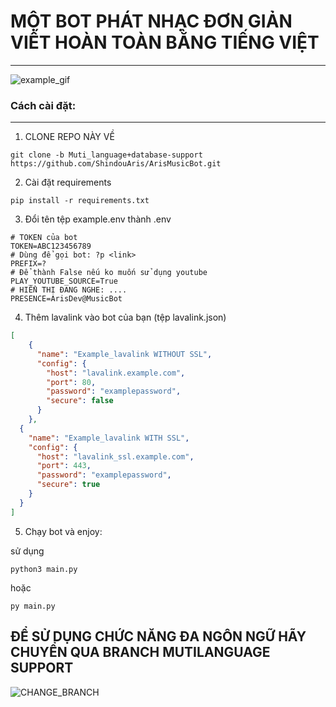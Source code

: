 # MỘT BOT PHÁT NHẠC ĐƠN GIẢN VIẾT HOÀN TOÀN BẰNG TIẾNG VIỆT

---
![example_gif](https://i.ibb.co/gSjzpJ6/Thi-t-k-ch-a-c-t-n.gif)

### Cách cài đặt:

---
1. CLONE REPO NÀY VỀ
```
git clone -b Muti_language+database-support https://github.com/ShindouAris/ArisMusicBot.git
```
2. Cài đặt requirements
```
pip install -r requirements.txt
```
3. Đổi tên tệp example.env thành .env
```dotenv
# TOKEN của bot
TOKEN=ABC123456789
# Dùng để gọi bot: ?p <link>
PREFIX=?
# Để thành False nếu ko muốn sử dụng youtube
PLAY_YOUTUBE_SOURCE=True
# HIỂN THỊ ĐANG NGHE: ....
PRESENCE=ArisDev@MusicBot
```
4. Thêm lavalink vào bot của bạn (tệp lavalink.json)
```json
[
    {
      "name": "Example_lavalink WITHOUT SSL",
      "config": {
        "host": "lavalink.example.com",
        "port": 80,
        "password": "examplepassword",
        "secure": false
      }
    },
  {
    "name": "Example_lavalink WITH SSL",
    "config": {
      "host": "lavalink_ssl.example.com",
      "port": 443,
      "password": "examplepassword",
      "secure": true
    }
  }
]
```
5. Chạy bot và enjoy:

sử dụng
```
python3 main.py
```
hoặc
```
py main.py
```

## ĐỂ SỬ DỤNG CHỨC NĂNG ĐA NGÔN NGỮ HÃY CHUYỂN QUA BRANCH MUTILANGUAGE SUPPORT
![CHANGE_BRANCH](https://i.ibb.co/16GRktb/image.png)
